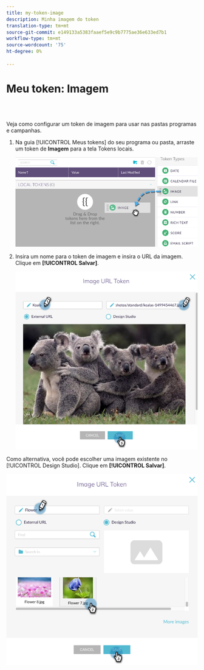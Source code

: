 ```yaml
---
title: my-token-image
description: Minha imagem do token
translation-type: tm+mt
source-git-commit: e149133a5383faaef5e9c9b7775ae36e633ed7b1
workflow-type: tm+mt
source-wordcount: '75'
ht-degree: 0%

---
```



# Meu token: Imagem

<br> 

Veja como configurar um token de imagem para usar nas pastas programas e campanhas.

1. Na guia [!UICONTROL Meus tokens] do seu programa ou pasta, arraste um token de **Imagem** para a tela Tokens  locais.

   ![Imagem Um](/help/sky/assets/my-tokens/my-token-image/my-token-image-1.png)

1. Insira um nome para o token de imagem e insira o URL da imagem. Clique em **[!UICONTROL Salvar]**.

   ![Imagem dois](/help/sky/assets/my-tokens/my-token-image/my-token-image-2.png)

Como alternativa, você pode escolher uma imagem existente no [!UICONTROL Design Studio]. Clique em **[!UICONTROL Salvar]**.

![Imagem Três](/help/sky/assets/my-tokens/my-token-image/my-token-image-3.png)
